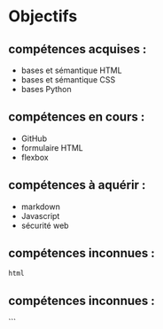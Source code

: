# Objectifs

## compétences acquises :

- bases et sémantique HTML
- bases et sémantique CSS
- bases Python

## compétences en cours : 

- GitHub
- formulaire HTML
- flexbox

## compétences à aquérir :

- markdown
- Javascript
- sécurité web

<h2>compétences inconnues :</h2>

```html ```
<h2>compétences inconnues :</h2>
```
